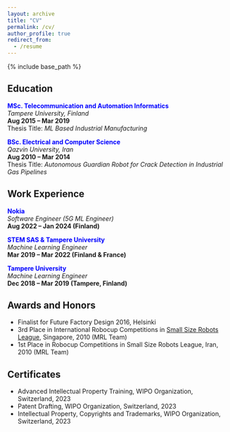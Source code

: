 ```yaml
---
layout: archive
title: "CV"
permalink: /cv/
author_profile: true
redirect_from:
  - /resume
---
```


{% include base_path %}

## Education
**<span style="color:blue">MSc. Telecommunication and Automation Informatics</span>**  
*Tampere University, Finland*  
**Aug 2015 – Mar 2019**  
Thesis Title: *ML Based Industrial Manufacturing*

**<span style="color:blue">BSc. Electrical and Computer Science</span>**  
*Qazvin University, Iran*  
**Aug 2010 – Mar 2014**  
Thesis Title: *Autonomous Guardian Robot for Crack Detection in Industrial Gas Pipelines*

## Work Experience
**<span style="color:blue">Nokia</span>**  
*Software Engineer (5G ML Engineer)*  
**Aug 2022 – Jan 2024 (Finland)**

**<span style="color:blue">STEM SAS & Tampere University</span>**  
*Machine Learning Engineer*  
**Mar 2019 – Mar 2022 (Finland & France)**

**<span style="color:blue">Tampere University</span>**  
*Machine Learning Engineer*  
**Dec 2018 – Mar 2019 (Tampere, Finland)**

## Awards and Honors
- Finalist for Future Factory Design 2016, Helsinki
- 3rd Place in International Robocup Competitions in [Small Size Robots League](https://www.robocup.org/), Singapore, 2010 (MRL Team)
- 1st Place in Robocup Competitions in Small Size Robots League, Iran, 2010 (MRL Team)

## Certificates
  
- Advanced Intellectual Property Training, WIPO Organization, Switzerland, 2023
- Patent Drafting, WIPO Organization, Switzerland, 2023
- Intellectual Property, Copyrights and Trademarks, WIPO Organization, Switzerland, 2023
